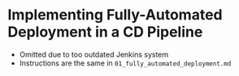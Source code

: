 # Implementing Fully-Automated Deployment in a CD Pipeline

- Omitted due to too outdated Jenkins system 
- Instructions are the same in `01_fully_automated_deployment.md`

#